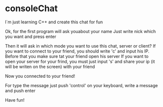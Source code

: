 # consoleChat
I`m just learning C++ and create this chat for fun

Ok, for the first program will ask youabout your name
Just write nick which you want and press enter

Then it will ask in which mode you want to use this chat, server or client?
If you want to connect to your friend, you should write 'c' and input his IP. Before that you make sure tat your friend open his server
If you want to open your server for your frind, you must just input 's' and share your ip (it will be writen on the screen) with your friend

Now you connected to your friend!

For type the message just push 'control' on your keyboard, write a message and push enter

Have fun!
